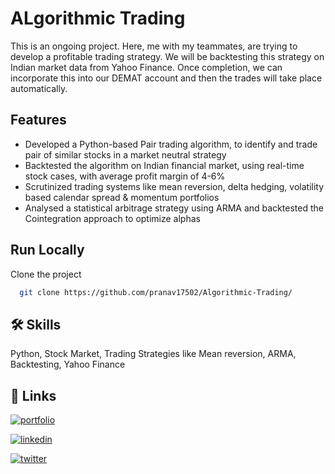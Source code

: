 
# ALgorithmic Trading

This is an ongoing project. Here, me with my teammates, are trying to develop a profitable trading strategy. We will be backtesting this strategy on Indian market data from Yahoo Finance. Once completion, we can incorporate this into our DEMAT account and then the trades will take place automatically.

## Features

- Developed a Python-based Pair trading algorithm, to identify and trade pair of similar stocks in a market neutral strategy
- Backtested the algorithm on Indian financial market, using real-time stock cases, with average profit margin of 4-6%
- Scrutinized trading systems like mean reversion, delta hedging, volatility based calendar spread & momentum portfolios
- Analysed a statistical arbitrage strategy using ARMA and backtested the Cointegration approach to optimize alphas




## Run Locally

Clone the project

```bash
  git clone https://github.com/pranav17502/Algorithmic-Trading/
```




## 🛠 Skills
Python, Stock Market, Trading Strategies like Mean reversion, ARMA, Backtesting, Yahoo Finance

## 🔗 Links
[![portfolio](https://img.shields.io/badge/my_portfolio-000?style=for-the-badge&logo=ko-fi&logoColor=white)](https://pranav17502.github.io/BinaryOdyssey.github.io/)

[![linkedin](https://img.shields.io/badge/linkedin-0A66C2?style=for-the-badge&logo=linkedin&logoColor=white)](https://www.linkedin.com/pranavchaudhariiitbombay)

[![twitter](https://img.shields.io/badge/twitter-1DA1F2?style=for-the-badge&logo=twitter&logoColor=white)](https://twitter.com/pranav17502)

